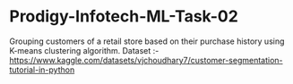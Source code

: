 # Prodigy-Infotech-ML-Task-02
Grouping customers of a retail store based on their purchase history using K-means clustering algorithm.
Dataset :- https://www.kaggle.com/datasets/vjchoudhary7/customer-segmentation-tutorial-in-python
